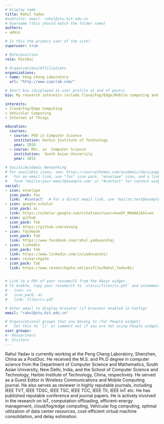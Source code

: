 ```yaml
---
# Display name
title: Rahul Yadav
#subtitle: email- rahul@stu.hit.edu.cn
# Username (this should match the folder name)
authors:
- admin

# Is this the primary user of the site?
superuser: true

# Role/position
role: PostDoc 

# Organizations/Affiliations
organizations:
- name: Peng Cheng Laboratory
  url: "http://www.szpclab.com/"

# Short bio (displayed in user profile at end of posts)
bio: My research interests include Cloud/Fog/Edge/Mobile computing and energy management.

interests:
- Cloud/Fog/Edge Computing
- Vehicular Computing
- Internet of Things

education:
  courses:
  - course: PhD in Computer Science
    institution: Harbin Institute of Technology
    year: 2020
  - course: MSc. in  Computer Science
    institution:  South Asian University
    year: 2015
 
# Social/Academic Networking
# For available icons, see: https://sourcethemes.com/academic/docs/page-builder/#icons
#   For an email link, use "fas" icon pack, "envelope" icon, and a link in the
#   form "mailto:your-email@example.com" or "#contact" for contact widget.
social:
- icon: envelope
  icon_pack: fas
  link: '#contact'  # For a direct email link, use "mailto:test@example.org".
- icon: google-scholar
  icon_pack: ai
  link: https://scholar.google.com/citations?user=kvwUY_MAAAAJ&hl=en
- icon: github
  icon_pack: fab
  link: https://github.com/sevaiq
- icon: facebook
  icon_pack: fab
  link: https://www.facebook.com/rahul.yaduvanshaj
- icon: linkedin
  icon_pack: fab
  link: https://www.linkedin.com/in/yaduvanshi/
- icon: researchgate
  icon_pack: fab
  link: https://www.researchgate.net/profile/Rahul_Yadav81/

  
# Link to a PDF of your resume/CV from the About widget.
# To enable, copy your resume/CV to `static/files/cv.pdf` and uncomment the lines below.
# - icon: cv
#   icon_pack: ai
#   link: files/cv.pdf

# Enter email to display Gravatar (if Gravatar enabled in Config)
email: "rahul@stu.hit.edu.cn"

# Organizational groups that you belong to (for People widget)
#   Set this to `[]` or comment out if you are not using People widget.
user_groups:
#- Researchers
#- Visitors
---
```


 Rahul Yadav is currently working at the  Peng Cheng Laboratory, Shenzhen, China as a PostDoc. He received the M.S. and Ph.D degree in computer science from the Department of Computer Science and Mathematics, South Asian University, New Delhi, India,  and the School of Computer Science and Technology, Harbin Institute of Technology, China, respectively. He served as a Guest Editor in Wireless Communications and Mobile Computing journal. He also serves as reviewer in highly reputable journals, including IEEE TVT, IEEE TDSC, IEEE TSC, IEEE TCC, IEEE TII, IEEE IoT etc. 
He has published reputable conference and journal papers. He is actively involved in the research on IoT, computation offloading, efficient-energy management, cloud/fog/edge  computing,  Vehicular fog computing, optimal utilization of data center resources, cost-efficient virtual machine consolidation, and delay estimation.

